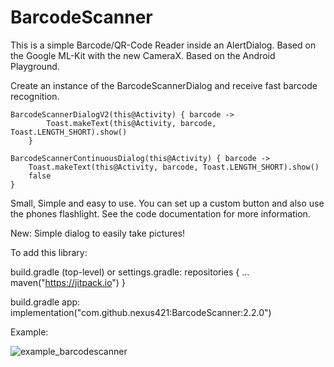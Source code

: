 # BarcodeScanner

This is a simple Barcode/QR-Code Reader inside an AlertDialog. Based on the Google ML-Kit with the new CameraX. Based on the Android Playground.

Create an instance of the BarcodeScannerDialog and receive fast barcode recognition.

    BarcodeScannerDialogV2(this@Activity) { barcode ->
            Toast.makeText(this@Activity, barcode, Toast.LENGTH_SHORT).show()
        }

    BarcodeScannerContinuousDialog(this@Activity) { barcode ->
        Toast.makeText(this@Activity, barcode, Toast.LENGTH_SHORT).show()
        false
    }

Small, Simple and easy to use. You can set up a custom button and also use the phones flashlight.
See the code documentation for more information.

New: Simple dialog to easily take pictures!

To add this library:

build.gradle (top-level) or settings.gradle:
repositories {
...
maven("https://jitpack.io")
}

build.gradle app:
implementation("com.github.nexus421:BarcodeScanner:2.2.0")

Example:

![example_barcodescanner](https://github.com/nexus421/BarcodeScanner/assets/24206344/6bf903e4-7383-45e0-bf70-0f4e49882eaf)
